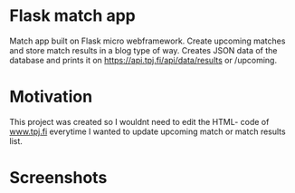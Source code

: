 # Flask match app
Match app built on Flask micro webframework. Create upcoming matches and store match results in a blog type of way. Creates JSON data of the database and prints it on https://api.tpj.fi/api/data/results or /upcoming.
# Motivation
This project was created so I wouldnt need to edit the HTML- code of www.tpj.fi everytime I wanted to update upcoming match or match results list.
# Screenshots

